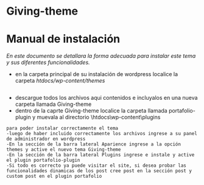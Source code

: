 # Giving-theme

# Manual de instalación 

_En este documento se detallara la forma adecuada para instalar este tema y sus diferentes funcionalidades._ 

- en la carpeta principal de su instalación de wordpress localice la carpeta 
  *htdocs/wp-content/themes*
  ```
- descargue todos los archivos aqui contenidos e incluyalos en una nueva carpeta llamada Giving-theme
- dentro de la caprte Giving-theme localice la carpeta llamada portafolio-plugin y muevala al directorio
\htdocs\wp-content\plugins 
```
para poder instalar correctamente el tema 
-luego de haber incluido correctamente los archivos ingrese a su panel de administrador en wordpress 
-En la sección de la barra lateral Aparience ingrese a la opción themes y active el nuevo tema Giving-theme
-En la sección de la barra lateral Plugins ingrese e instale y active el plugin portafolio-plugin
-Si todo es correcto ya puede visitar el site, si desea probar las funcionalidades dinamicas de los post cree post en la sección post y custom post en el plugin portafolio
